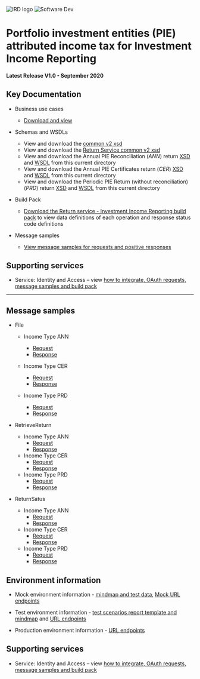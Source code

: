 ![IRD logo](../../Images/IRlogo.gif)
![Software Dev](../../Images/SoftwareDev.png)

# Portfolio investment entities (PIE) attributed income tax for Investment Income Reporting

#### Latest Release V1.0 - September 2020

## Key Documentation

- Business use cases
	- [Download and view](III%20-%20PIE%20-%20GWS%20business%20use%20cases.pdf)
	
- Schemas and WSDLs
	- View and download the [common v2 xsd](../../Common%20XSD/Common.v2.xsd)
	- View and download the [Return Service common v2 xsd](../../Common%20XSD/ReturnCommon.v2.xsd)
	- View and download the Annual PIE Reconciliation (_ANN_) return [XSD](ReturnPIEa.v1.xsd) and [WSDL](PIEaV1DevWsdl.wsdl) from this current directory
	- View and download the Annual PIE Certificates return (_CER_) [XSD](ReturnPIEc.v1.xsd) and [WSDL](PIEcV1DevWsdl.wsdl) from this current directory
	- View and download the Periodic PIE Return (without reconciliation) (_PRD_) return [XSD](ReturnPIEp.v1.xsd) and [WSDL](PIEpV1DevWsdl.wsdl) from this current directory
	
- Build Pack
	- [Download the Return service - Investment Income Reporting build pack](Gateway%20Services%20Build%20Pack%20-%20Return%20Service%20-%20PIE.pdf) to view data definitions of each operation and response status code definitions

- Message samples
    - [View message samples for requests and positive responses](#message-samples)



## Supporting services

* Service: Identity and Access – view [how to integrate, OAuth requests, message samples and build pack](https://github.com/InlandRevenue/Gateway_Services-Access/tree/master/Identity%20and%20Access)

---
## Message samples

* File
	* Income Type ANN
		* [Request](sample%20messages/ANNFilePayload.xml)   
		* [Response](sample%20messages/ANNFileSuccessResponse.xml)  
		
	* Income Type CER
		* [Request](sample%20messages/CERFilePayload.xml)
		* [Response](sample%20messages/CERFileSuccessResponse.xml)  
	
	* Income Type PRD
		* [Request](sample%20messages/PRDFilePayload.xml)
		* [Response](sample%20messages/PRDFileSuccessResponse.xml)  
		
* RetrieveReturn
	* Income Type ANN 	
		* [Request](sample%20messages/ANNRetrieveReturnPayload.xml)
		* [Response](sample%20messages/ANNRetrieveReturnResponse.xml)
	* Income Type CER
		* [Request](sample%20messages/CERRetrieveReturnPayload.xml)
		* [Response](sample%20messages/CERRetrieveReturnResponse.xml)
	* Income Type PRD
		* [Request](sample%20messages/PRDRetrieveReturnPayload.xml)
		* [Response](sample%20messages/PRDRetrieveReturnResponse.xml)

		
* ReturnSatus	
	* Income Type ANN 	
		* [Request](sample%20messages/ANNRetrieveStatusPayload.xml)
		* [Response](sample%20messages/ANNRetrieveStatusResponse.xml)
	* Income Type CER
		* [Request](sample%20messages/CERRetrieveStatusPayload.xml)
		* [Response](sample%20messages/CERRetrieveStatusResponse.xml)
	* Income Type PRD
		* [Request](sample%20messages/PRDRetrieveStatusPayload.xml)
		* [Response](sample%20messages/PRDRetrieveStatusResponse.xml)

## Environment information

- Mock environment information - [mindmap and test data](../Test%20Details%20-%20IIR/README.md#mock-environment-information), [Mock URL endpoints](../Test%20Details%20-%20IIR/README.md#mock-environment) 
	
- Test environment information - [test scenarios report template and mindmap](../Test%20Details%20-%20IIR/README.md#test-environment-information) and [URL endpoints](../Test%20Details%20-%20IIR/README.md#test-environment-information)

- Production environment information - [URL endpoints](../Test%20Details%20-%20IIR/README.md#production-environment-information) 

## Supporting services

* Service: Identity and Access – view [how to integrate, OAuth requests, message samples and build pack](https://github.com/InlandRevenue/Gateway_Services-Access/tree/master/Identity%20and%20Access)



